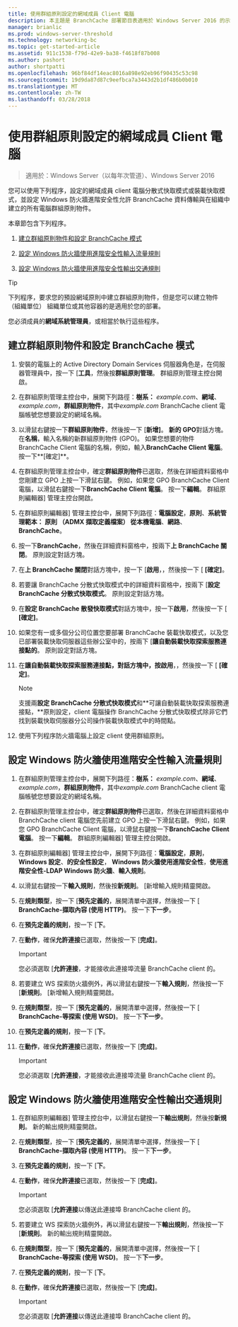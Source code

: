 ```yaml
---
title: 使用群組原則設定的網域成員 Client 電腦
description: 本主題是 BranchCache 部署節目表適用於 Windows Server 2016 的示範如何將 BranchCache 部署最佳化分公司 WAN 頻寬分散與裝載快取模式中的一部分
manager: brianlic
ms.prod: windows-server-threshold
ms.technology: networking-bc
ms.topic: get-started-article
ms.assetid: 911c1538-f79d-42e9-ba38-f4618f87b008
ms.author: pashort
author: shortpatti
ms.openlocfilehash: 96bf84df14eac8016a898e92eb96f90435c53c98
ms.sourcegitcommit: 19d9da87d87c9eefbca7a3443d2b1df486b0b010
ms.translationtype: MT
ms.contentlocale: zh-TW
ms.lasthandoff: 03/28/2018
---
```

# <a name="use-group-policy-to-configure-domain-member-client-computers"></a>使用群組原則設定的網域成員 Client 電腦

>適用於：Windows Server（以每年次管道）、Windows Server 2016

您可以使用下列程序，設定的網域成員 client 電腦分散式快取模式或裝載快取模式，並設定 Windows 防火牆進階安全性允許 BranchCache 資料傳輸與在組織中建立的所有電腦群組原則物件。  
  
本章節包含下列程序。  
  
1.  [建立群組原則物件和設定 BranchCache 模式](#bkmk_gp)  
  
2.  [設定 Windows 防火牆使用進階安全性輸入流量規則](#bkmk_inbound)  
  
3.  [設定 Windows 防火牆使用進階安全性輸出交通規則](#bkmk_outbound)  
  
> [!TIP]  
> 下列程序，要求您的預設網域原則中建立群組原則物件，但是您可以建立物件 （組織單位） 組織單位或其他容器的是適用於您的部署。  
  
您必須成員的**網域系統管理員**，或相當於執行這些程序。  
  
## <a name="bkmk_gp"></a>建立群組原則物件和設定 BranchCache 模式  
  
1.  安裝的電腦上的 Active Directory Domain Services 伺服器角色是，在伺服器管理員中，按一下 [**工具**，然後按**群組原則管理**。 群組原則管理主控台開啟。  
  
2.  在群組原則管理主控台中，展開下列路徑：**樹系：** *example.com*、**網域**、 *example.com*，**群組原則物件**，其中*example.com* BranchCache client 電腦帳號您想要設定的網域名稱。  
  
3.  以滑鼠右鍵按一下**群組原則物件**，然後按一下 [**新增]**。 **新的 GPO**對話方塊。 在**名稱**，輸入名稱的新群組原則物件 (GPO)。 如果您想要的物件 BranchCache Client 電腦的名稱，例如，輸入**BranchCache Client 電腦**。 按一下**[確定]**。  
  
4.  在群組原則管理主控台中，確定**群組原則物件**已選取，然後在詳細資料窗格中您剛建立 GPO 上按一下滑鼠右鍵。 例如，如果您 GPO BranchCache Client 電腦，以滑鼠右鍵按一下**BranchCache Client 電腦**。 按一下**編輯**。 群組原則編輯器] 管理主控台開啟。  
  
5.  在群組原則編輯器] 管理主控台中，展開下列路徑：**電腦設定**，**原則**、**系統管理範本： 原則 （ADMX 擷取定義檔案） 從本機電腦**、**網路**、 **BranchCache**。  
  
6.  按一下**BranchCache**，然後在詳細資料窗格中，按兩下**上 BranchCache 關閉**。 原則設定對話方塊。  
  
7.  在**上 BranchCache 關閉**對話方塊中，按一下 [**啟用**，，然後按一下 [ **[確定]**。  
  
8.  若要讓 BranchCache 分散式快取模式中的詳細資料窗格中，按兩下 [**設定 BranchCache 分散式快取模式**。 原則設定對話方塊。  
  
9. 在**設定 BranchCache 散發快取模式**對話方塊中，按一下**啟用**，然後按一下 [ **[確定]**。  
  
10. 如果您有一或多個分公司位置您要部署 BranchCache 裝載快取模式，以及您已部署裝載快取伺服器這些辦公室中的，按兩下 [**讓自動裝載快取探索服務連接點的**。 原則設定對話方塊。  
  
11. 在**讓自動裝載快取探索服務連接點，**對話方塊中，按**啟用**，，然後按一下 [ **[確定]**。  
  
    > [!NOTE]  
    > 支援兩**設定 BranchCache 分散式快取模式**和**可讓自動裝載快取探索服務連接點，**原則設定，client 電腦操作 BranchCache 分散式快取模式除非它們找到裝載快取伺服器分公司操作裝載快取模式中的時間點。  
  
12. 使用下列程序防火牆電腦上設定 client 使用群組原則。  
  
## <a name="bkmk_inbound"></a>設定 Windows 防火牆使用進階安全性輸入流量規則  
  
1.  在群組原則管理主控台中，展開下列路徑：**樹系：** *example.com*、**網域**、 *example.com*，**群組原則物件**，其中*example.com* BranchCache client 電腦帳號您想要設定的網域名稱。  
  
2.  在群組原則管理主控台中，確定**群組原則物件**已選取，然後在詳細資料窗格中 BranchCache client 電腦您先前建立 GPO 上按一下滑鼠右鍵。 例如，如果您 GPO BranchCache Client 電腦，以滑鼠右鍵按一下**BranchCache Client 電腦**。 按一下**編輯**。 群組原則編輯器] 管理主控台開啟。  
  
3.  在群組原則編輯器] 管理主控台中，展開下列路徑：**電腦設定**，**原則**， **Windows 設定**、**的安全性設定**， **Windows 防火牆使用進階安全性**，**使用進階安全性-LDAP Windows 防火牆**、**輸入規則**。  
  
4.  以滑鼠右鍵按一下**輸入規則**，然後按**新規則**。 [新增輸入規則精靈開啟。  
  
5.  在**規則類型**，按一下 [**預先定義的**，展開清單中選擇，然後按一下 [ **BranchCache-擷取內容 (使用 HTTP)**。 按一下**下一步**。  
  
6.  在**預先定義的規則**，按一下 [**下**。  
  
7.  在**動作**，確保**允許連接**已選取，然後按一下 [**完成]**。  
  
    > [!IMPORTANT]  
    > 您必須選取 [**允許連接**，才能接收此連接埠流量 BranchCache client 的。  
  
8.  若要建立 WS 探索防火牆例外，再以滑鼠右鍵按一下**輸入規則**，然後按一下 [**新規則**。 [新增輸入規則精靈開啟。  
  
9. 在**規則類型**，按一下 [**預先定義的**，展開清單中選擇，然後按一下 [ **BranchCache-等探索 (使用 WSD)**。 按一下**下一步**。  
  
10. 在**預先定義的規則**，按一下 [**下**。  
  
11. 在**動作**，確保**允許連接**已選取，然後按一下 [**完成]**。  
  
    > [!IMPORTANT]  
    > 您必須選取 [**允許連接**，才能接收此連接埠流量 BranchCache client 的。  
  
## <a name="bkmk_outbound"></a>設定 Windows 防火牆使用進階安全性輸出交通規則  
  
1.  在群組原則編輯器] 管理主控台中，以滑鼠右鍵按一下**輸出規則**，然後按**新規則**。 新的輸出規則精靈開啟。  
  
2.  在**規則類型**，按一下 [**預先定義的**，展開清單中選擇，然後按一下 [ **BranchCache-擷取內容 (使用 HTTP)**。 按一下**下一步**。  
  
3.  在**預先定義的規則**，按一下 [**下**。  
  
4.  在**動作**，確保**允許連接**已選取，然後按一下 [**完成]**。  
  
    > [!IMPORTANT]  
    > 您必須選取 [**允許連接**以傳送此連接埠 BranchCache client 的。  
  
5.  若要建立 WS 探索防火牆例外，再以滑鼠右鍵按一下**輸出規則**，然後按一下 [**新規則**。 新的輸出規則精靈開啟。  
  
6.  在**規則類型**，按一下 [**預先定義的**，展開清單中選擇，然後按一下 [ **BranchCache-等探索 (使用 WSD)**。 按一下**下一步**。  
  
7.  在**預先定義的規則**，按一下 [**下**。  
  
8.  在**動作**，確保**允許連接**已選取，然後按一下 [**完成]**。  
  
    > [!IMPORTANT]  
    > 您必須選取 [**允許連接**以傳送此連接埠 BranchCache client 的。  
  


